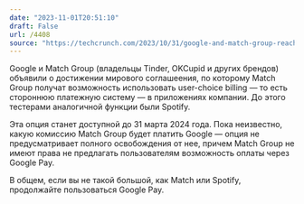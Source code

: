 ```yaml
---
date: "2023-11-01T20:51:10"
draft: False
url: /4408
source: "https://techcrunch.com/2023/10/31/google-and-match-group-reach-settlement-in-app-store-antitrust-case/?guccounter=1"
---
```


Google и Match Group (владельцы Tinder, OKCupid и других брендов) объявили о достижении мирового соглашеения, по которому Match Group получат возможность использовать user-choice billing — то есть стороннюю платежную систему — в приложениях компании. До этого тестерами аналогичной функции были Spotify.

Эта опция станет доступной до 31 марта 2024 года. Пока неизвестно, какую комиссию Match Group будет платить Google — опция не предусматривает полного освобождения от нее, причем Match Group не имеют права не предлагать пользователям возможность оплаты через Google Pay. 

В общем, если вы не такой большой, как Match или Spotify,  продолжайте пользоваться Google Pay.

